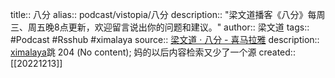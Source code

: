 title:: 八分
alias:: podcast/vistopia/八分
description:: "梁文道播客《八分》每周三、周五晚8点更新，欢迎留言说出你的问题和建议。"
author:: 梁文道
tags:: #Podcast #Rsshub #ximalaya
source:: [梁文道 · 八分 - 喜马拉雅](https://www.ximalaya.com/album/51101122)
description:: [ximalaya](https://www.ximalaya.com/album/51101122.xml)跳 204 (No content); 妈的以后内容检索又少了一个源
created:: [[20221213]]
